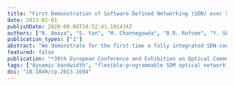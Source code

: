 ```yaml
---
title: "First Demonstration of Software Defined Networking (SDN) over Space Division Multiplexing (SDM) Optical Networks"
date: 2013-01-01
publishDate: 2020-08-08T18:52:41.101434Z
authors: ["N. Amaya", "S. Yan", "M. Channegowda", "B.R. Rofoee", "Y. Shu", "M. Rashidi", "Y. Ou", "G. Zervas", "R. Nejabati", "D. Simeonidou", "B.J. Puttnam", "W. Klaus", "J. Sakaguchi", "T. Miyazawa", "Y. Awaji", "H. Harai", "N. Wada"]
publication_types: ["1"]
abstract: "We demonstrate for the first time a fully integrated SDN-controlled bandwidth-flexible and programmable SDM optical network utilising sliceable self-homodyne spatial superchannels to support dynamic bandwidth and QoT provisioning, infrastructure slicing and isolation."
featured: false
publication: "*39th European Conference and Exhibition on Optical Communication (ECOC 2013)*"
tags: ["dynamic bandwidth", "flexible-programmable SDM optical network", "fully-integrated SDN-controlled bandwidth", "infrastructure slicing", "optical fibre networks", "QoT provisioning", "SDN optical network", "sliceable self-homodyne spatial superchannels", "software defined networking optical network", "space division multiplexing", "space division multiplexing optical network"]
doi: "10.1049/cp.2013.1694"
---
```


